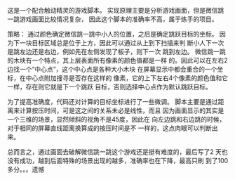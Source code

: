 这是一个配合触动精灵的游戏脚本。
实现原理主要是分析游戏画面，但是微信跳一跳游戏画面比较情况复杂，
因此这个脚本的准确率不高，属于练手的项目。

策略：
通过颜色确定微信跳一跳中小人的位置，之后是确定跳跃目标的坐标。
因为下一块目标区域总是位于上方，因此可以通过从上到下扫描来判
断小人下一次是跳左边还是右边，例如先在左侧发现了板子，则下一次
跳到左边。
微信跳一跳的木块有一个特点，其上层表面所有像素的颜色值都是一样
的。因此可以在左右2边找一个“中心点”，这个中心点是各种大小木块
在屏幕显示中都会重合的一个坐标，在中心点附加搜寻是否存在这样的
像素，它的上下左右4个像素的颜色值和它一样，存在则它就是下一个跳跃
目标，否则选择中心点作为默认跳跃目标。

为了提高准确度，代码还对计算的目标坐标进行了一些微调。
脚本主要是通过距离来计算按压时间，可是这之间的关系未必是线性，而且
因为画面显示的其实是一个三维的场景，显然倾斜的视角不是45度，因此在
向左边跳和右边跳的时候，对于相同的屏幕直线距离换算成的按压时间是不
一样的，这点肉眼可以判断出来。

总而言之，通过画面去破解微信跳一跳这个游戏还是挺有难度的，最后写了2
天也没有成功，越到后面特殊的场景出现的越多，准确率也在下降，最高只刷
到了100多分。。。遗憾
